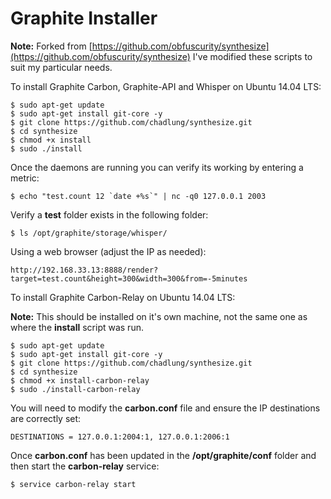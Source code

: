 Graphite Installer
==================

**Note:** Forked from [https://github.com/obfuscurity/synthesize](https://github.com/obfuscurity/synthesize)  I've modified these scripts to suit my particular needs.

To install Graphite Carbon, Graphite-API and Whisper on Ubuntu 14.04 LTS:

```
$ sudo apt-get update
$ sudo apt-get install git-core -y
$ git clone https://github.com/chadlung/synthesize.git
$ cd synthesize
$ chmod +x install
$ sudo ./install
```

Once the daemons are running you can verify its working by entering a metric:

```
$ echo "test.count 12 `date +%s`" | nc -q0 127.0.0.1 2003
```

Verify a **test** folder exists in the following folder:

```
$ ls /opt/graphite/storage/whisper/
```

Using a web browser (adjust the IP as needed):

```
http://192.168.33.13:8888/render?target=test.count&height=300&width=300&from=-5minutes
```

To install Graphite Carbon-Relay on Ubuntu 14.04 LTS:

**Note:** This should be installed on it's own machine, not the same one as where the **install** script was run.

```
$ sudo apt-get update
$ sudo apt-get install git-core -y
$ git clone https://github.com/chadlung/synthesize.git
$ cd synthesize
$ chmod +x install-carbon-relay
$ sudo ./install-carbon-relay
```

You will need to modify the **carbon.conf** file and ensure the IP destinations are correctly set:

```
DESTINATIONS = 127.0.0.1:2004:1, 127.0.0.1:2006:1
```

Once **carbon.conf** has been updated in the **/opt/graphite/conf** folder and then start the **carbon-relay** service:

```
$ service carbon-relay start
```
